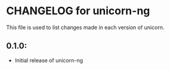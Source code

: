 # CHANGELOG for unicorn-ng

This file is used to list changes made in each version of unicorn.

## 0.1.0:

* Initial release of unicorn-ng
